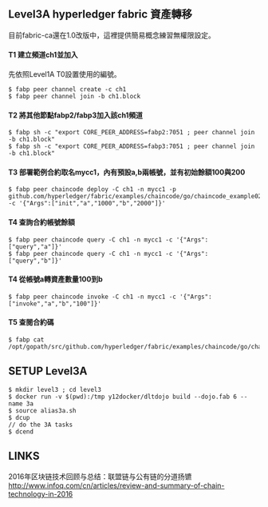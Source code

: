 ## Level3A hyperledger fabric 資產轉移
目前fabric-ca還在1.0改版中，這裡提供簡易概念練習無權限設定。

#### T1 建立頻道ch1並加入
先依照Level1A T0設置使用的編號。

```
$ fabp peer channel create -c ch1
$ fabp peer channel join -b ch1.block
```
#### T2 將其他節點fabp2/fabp3加入該ch1頻道
```
$ fabp sh -c "export CORE_PEER_ADDRESS=fabp2:7051 ; peer channel join -b ch1.block"
$ fabp sh -c "export CORE_PEER_ADDRESS=fabp3:7051 ; peer channel join -b ch1.block"
```
#### T3 部署範例合約取名mycc1，內有預設a,b兩帳號，並有初始餘額100與200
```
$ fabp peer chaincode deploy -C ch1 -n mycc1 -p github.com/hyperledger/fabric/examples/chaincode/go/chaincode_example02 -c '{"Args":["init","a","1000","b","2000"]}'
```
#### T4 查詢合約帳號餘額
```
$ fabp peer chaincode query -C ch1 -n mycc1 -c '{"Args":["query","a"]}'
$ fabp peer chaincode query -C ch1 -n mycc1 -c '{"Args":["query","b"]}'
```
#### T4 從帳號a轉資產數量100到b
```
$ fabp peer chaincode invoke -C ch1 -n mycc1 -c '{"Args":["invoke","a","b","100"]}'
```
#### T5 查閱合約碼
```
$ fabp cat /opt/gopath/src/github.com/hyperledger/fabric/examples/chaincode/go/chaincode_example02/chaincode_example02.go
```
## SETUP Level3A
```
$ mkdir level3 ; cd level3
$ docker run -v $(pwd):/tmp y12docker/dltdojo build --dojo.fab 6 --name 3a
$ source alias3a.sh
$ dcup
// do the 3A tasks
$ dcend
```

## LINKS

2016年区块链技术回顾与总结：联盟链与公有链的分道扬镳 http://www.infoq.com/cn/articles/review-and-summary-of-chain-technology-in-2016
